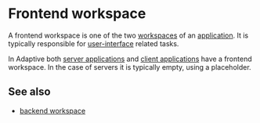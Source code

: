 # Frontend workspace

A frontend workspace is one of the two [workspaces](def://) of an [application](def://). It is
typically responsible for [user-interface](def://) related tasks.

In Adaptive both [server applications](def://) and [client applications](def://) have a frontend
workspace. In the case of servers it is typically empty, using a placeholder.

## See also

- [backend workspace](def://)